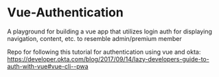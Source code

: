 # Vue-Authentication
A playground for building a vue app that utilizes login auth for displaying navigation, content, etc. to resemble admin/premium member

Repo for following this tutorial for authentication using vue and okta:
https://developer.okta.com/blog/2017/09/14/lazy-developers-guide-to-auth-with-vue#vue-cli--pwa
